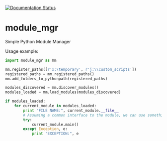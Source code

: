 [![Documentation Status](https://readthedocs.org/projects/module-mgr/badge/?version=latest)](http://module-mgr.readthedocs.org/en/latest/?badge=latest)

# module_mgr
Simple Python Module Manager

Usage example:

```python
import module_mgr as mm

mm.register_paths([r'x:\temporary', r'j:\\custom_scripts'])
registered_paths = mm.registered_paths()
mm.add_folders_to_pythonpath(registered_paths)

modules_discovered = mm.discover_modules()
modules_loaded = mm.load_modules(modules_discovered)

if modules_loaded:
    for current_module in modules_loaded:
        print "FILE NAME:", current_module.__file__
        # Assuming a common interface to the module, we can use something like:
        try:
            current_module.main()
        except Exception, e:
            print "EXCEPTION:", e
```
